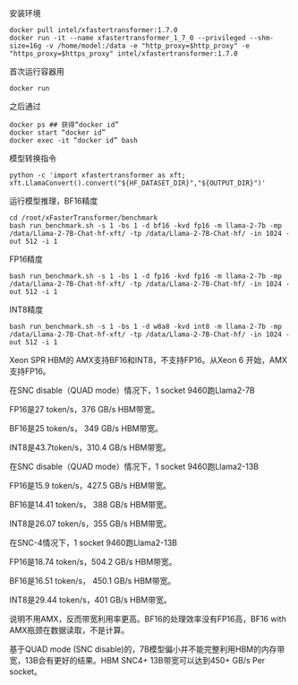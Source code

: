 安装环境
```
docker pull intel/xfastertransformer:1.7.0
docker run -it --name xfastertransformer_1_7_0 --privileged --shm-size=16g -v /home/model:/data -e "http_proxy=$http_proxy" -e "https_proxy=$https_proxy" intel/xfastertransformer:1.7.0
```
首次运行容器用
```
docker run
```

之后通过  
```
docker ps ## 获得“docker id”
docker start “docker id”
docker exec -it “docker id” bash
```
模型转换指令
```
python -c 'import xfastertransformer as xft; xft.LlamaConvert().convert("${HF_DATASET_DIR}","${OUTPUT_DIR}")'
```

运行模型推理，BF16精度
```
cd /root/xFasterTransformer/benchmark
bash run_benchmark.sh -s 1 -bs 1 -d bf16 -kvd fp16 -m llama-2-7b -mp /data/Llama-2-7B-Chat-hf-xft/ -tp /data/Llama-2-7B-Chat-hf/ -in 1024 -out 512 -i 1
```

FP16精度
```
bash run_benchmark.sh -s 1 -bs 1 -d fp16 -kvd fp16 -m llama-2-7b -mp /data/Llama-2-7B-Chat-hf-xft/ -tp /data/Llama-2-7B-Chat-hf/ -in 1024 -out 512 -i 1
```
INT8精度
```
bash run_benchmark.sh -s 1 -bs 1 -d w8a8 -kvd int8 -m llama-2-7b -mp /data/Llama-2-7B-Chat-hf-xft/ -tp /data/Llama-2-7B-Chat-hf/ -in 1024 -out 512 -i 1
```

Xeon SPR HBM的 AMX支持BF16和INT8，不支持FP16。从Xeon 6 开始，AMX支持FP16。

在SNC disable（QUAD mode）情况下，1 socket 9460跑Llama2-7B 

FP16是27 token/s，376 GB/s HBM带宽。

BF16是25 token/s， 349 GB/s HBM带宽。

INT8是43.7token/s，310.4 GB/s HBM带宽。

在SNC disable（QUAD mode）情况下，1 socket 9460跑Llama2-13B 

FP16是15.9 token/s，427.5 GB/s HBM带宽。

BF16是14.41 token/s， 388 GB/s HBM带宽。

INT8是26.07 token/s，355 GB/s HBM带宽。

在SNC-4情况下，1 socket 9460跑Llama2-13B 

FP16是18.74 token/s，504.2 GB/s HBM带宽。

BF16是16.51 token/s， 450.1 GB/s HBM带宽。

INT8是29.44 token/s，401 GB/s HBM带宽。

说明不用AMX，反而带宽利用率更高。BF16的处理效率没有FP16高，BF16 with AMX瓶颈在数据读取，不是计算。

基于QUAD mode (SNC disable)的，7B模型偏小并不能完整利用HBM的内存带宽，13B会有更好的结果。HBM SNC4+ 13B带宽可以达到450+ GB/s Per socket。

